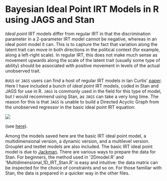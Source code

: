 # Bayesian Ideal Point IRT Models in R using JAGS and Stan

*Ideal point* IRT models differ from regular IRT in that the discrimination parameter in a 2-parameter IRT model cannot be negative, whereas in an ideal point model it can. This is to capture the fact that variation along the latent trait can move in both directions in the political context (for example, along a left-right scale). In regular IRT, this does not make much sense as movement upwards along the scale of the latent trait (usually some type of ability) should be associated with positive movement in levels of the actual unobserved trait.

`BUGS` or `JAGS` users can find a host of regular IRT models in Ian Curtis' [paper](https://www.google.com/url?sa=t&rct=j&q=&esrc=s&source=web&cd=1&cad=rja&uact=8&ved=0ahUKEwjEk-b0_oLOAhUGDpAKHd4CCjMQFggeMAA&url=https%3A%2F%2Fwww.jstatsoft.org%2Farticle%2Fview%2Fv036c01%2Fv36c01.pdf&usg=AFQjCNEs9TOxtdwHK3wdInSin01WCa-Iyw&sig2=Pg9jjBeFewZIzYaAIE_gTg). Here I have included a bunch of *ideal point* IRT models, coded in Stan and JAGS for use in R. `JAGS` is commonly used in the field for this type of model, but I would recommend using Stan, as `JAGS` can take a very long time. The reason for this is that `JAGS` is unable to build a Directed Acyclic Graph from the unobserved regressor in the basic ideal point IRT equation:

![](http://i.imgur.com/gGoK7mr.png?2)
  
(see [here](https://sourceforge.net/p/mcmc-jags/discussion/610037/thread/5c9e9026/ )).

Among the models saved here are the basic IRT ideal point model, a multidimensional version, a dynamic version, and a multilevel version. Grouplet and testlet models are also included. The basic IRT ideal point model is due to [Jackman](http://pan.oxfordjournals.org.sci-hub.cc/content/9/3/227.abstract). There are various ways to prepare the data for Stan. For beginners, the method used in '2Dmodel.R' and 'Multidimensional_1D_IRT_Stan.R' is easy and intuitive: the data matrix can be inspected for the choice of constraints and so on. For those familiar with Stan, the data is prepared in a quicker way in the other files.



